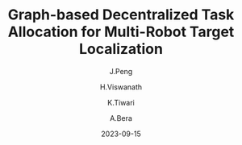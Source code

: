 ---
title: "Graph-based Decentralized Task Allocation for Multi-Robot Target Localization"
collection: submissions
permalink: /publication/GATAR
date: 2023-09-15
author:
    - J.Peng
    - H.Viswanath
    - K.Tiwari
    - A.Bera
venue: '2024 IEEE International Conference on Robotics and Automation(ICRA)'
header:
    teaser: "coformer.png"
---